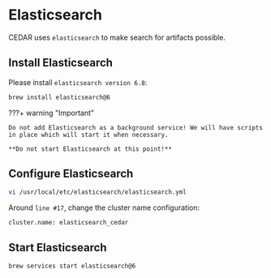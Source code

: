 # Elasticsearch
CEDAR uses `elasticsearch` to make search for artifacts possible.

## Install Elasticsearch

Please install `elasticsearch version 6.8`:

```sh
brew install elasticsearch@6
```
    
???+ warning "Important"

    Do not add Elasticsearch as a background service! We will have scripts in place which will start it when necessary.

    **Do not start Elasticsearch at this point!**
 
## Configure Elasticsearch

```sh
vi /usr/local/etc/elasticsearch/elasticsearch.yml
```

Around `line #17`, change the cluster name configuration:

```
cluster.name: elasticsearch_cedar
```

## Start Elasticsearch

```sh
brew services start elasticsearch@6
```
